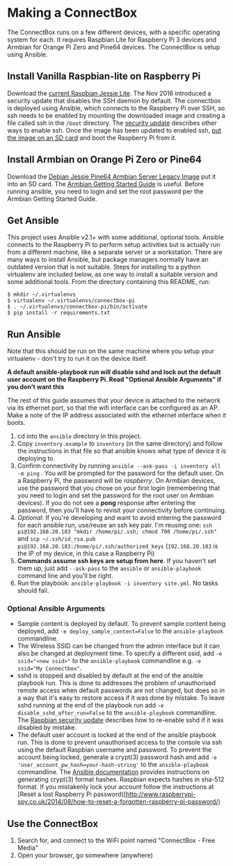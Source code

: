# Making a ConnectBox

The ConnectBox runs on a few different devices, with a specific operating system for each. It requires Raspbian Lite for Raspberry Pi 3 devices and Armbian for Orange Pi Zero and Pine64 devices. The ConnectBox is setup using Ansible.

## Install Vanilla Raspbian-lite on Raspberry Pi

Download the [current Raspbian Jessie Lite](https://www.raspberrypi.org/downloads/raspbian/). The Nov 2016 introduced a security update that disables the SSH daemon by default. The connectbox is deployed using Ansible, which connects to the Raspberry Pi over SSH, so ssh needs to be enabled by mounting the downloaded image and creating a file called ssh in the `/boot` directory. The [security update](https://www.raspberrypi.org/blog/a-security-update-for-raspbian-pixel/) describes other ways to enable ssh. Once the image has been updated to enabled ssh, [put the image on an SD card](https://www.raspberrypi.org/documentation/installation/installing-images/) and boot the Raspberry Pi from it.

## Install Armbian on Orange Pi Zero or Pine64

Download the [Debian Jessie Pine64 Armbian Server Legacy Image](https://www.armbian.com/pine64/) put it into an SD card. The [Armbian Getting Started Guide](https://docs.armbian.com/User-Guide_Getting-Started/) is useful. Before running ansible, you need to login and set the root password per the Armbian Getting Started Guide.

## Get Ansible

This project uses Ansible v2.1+ with some additional, optional tools. Ansible connects to the Raspberry Pi to perform setup activities but is actually run from a different machine, like a separate server or a workstation. There are many ways to install Ansible, but package managers normally have an outdated version that is not suitable. Steps for installing to a python virtualenv are included below, as one way to install a suitable version and some additional tools. From the directory containing this README, run:

```
$ mkdir ~/.virtualenvs
$ virtualenv ~/.virtualenvs/connectbox-pi
$ . ~/.virtualenvs/connectbox-pi/bin/activate
$ pip install -r requirements.txt
```

## Run Ansible

Note that this should be run on the same machine where you setup your virtualenv - don't try to run it on the device itself.

__A default ansible-playbook run will disable sshd and lock out the default user account on the Raspberry Pi. Read "Optional Ansible Arguments" if you don't want this__

The rest of this guide assumes that your device is attached to the network via its ethernet port, so that the wifi interface can be configured as an AP. Make a note of the IP address associated with the ethernet interface when it boots.

1. cd into the `ansible` directory in this project.
1. Copy `inventory.example` to `inventory` (in the same directory) and follow the instructions in that file so that ansible knows what type of device it is deploying to.
1. Confirm connectivity by running `ansible --ask-pass -i inventory all -m ping` . You will be prompted for the password for the default user. On a Raspberry Pi, the password will be _raspberry_. On Armbian devices, use the password that you chose on your first login (remembering that you need to login and set the password for the root user on Armbian devices). If you do not see a **pong** response after entering the password, then you'll have to revisit your connectivity before continuing.
1. _Optional_: If you're developing and want to avoid entering the password for each ansible run, use/reuse an ssh key pair. I'm reusing one: `ssh pi@192.168.20.183 "mkdir /home/pi/.ssh; chmod 700 /home/pi/.ssh"` and `scp ~/.ssh/id_rsa.pub pi@192.168.20.183:/home/pi/.ssh/authorized_keys` (`192.168.20.183` is the IP of my device, in this case a Raspberry Pi)
1. **Commands assume ssh keys are setup from here**. If you haven't set them up, just add `--ask-pass` to the `ansible` or `ansible-playbook` command line and you'll be right.
1. Run the playbook: `ansible-playbook -i inventory site.yml`. No tasks should fail.

### Optional Ansible Arguments

- Sample content is deployed by default. To prevent sample content being deployed, add `-e deploy_sample_content=False` to the `ansible-playbook` commandline.
- The Wireless SSID can be changed from the admin interface but it can also be changed at deployment time. To specify a different ssid, add `-e ssid="<new ssid>"` to the `ansible-playbook` commandline e.g. `-e ssid="My Connectbox"`.
- sshd is stopped and disabled by default at the end of the ansible playbook run. This is done to addresses the problem of unauthorised remote access when default passwords are not changed, but does so in a way that it's easy to restore access if it was done by mistake. To leave sshd running at the end of the playbook run add `-e disable_sshd_after_run=False` to the `ansible-playbook` commandline. The [Raspbian security update](https://www.raspberrypi.org/blog/a-security-update-for-raspbian-pixel/) describes how to re-enable sshd if it was disabled by mistake.
- The default user account is locked at the end of the ansible playbook run. This is done to prevent unauthorised access to the console via ssh using the default Raspbian username and password. To prevent the account being locked, generate a crypt(3) password hash and add `-e 'user_account_pw_hash=your-hash-string'` to the `ansible-playbook` commandline. The [Ansible documentation](http://docs.ansible.com/ansible/faq.html#how-do-i-generate-crypted-passwords-for-the-user-module) provides instructions on generating crypt(3) format hashes. Raspbian expects hashes in sha-512 format. If you mistakenly lock your account follow the instructions at [Reset a lost Raspberry Pi password)[http://www.raspberrypi-spy.co.uk/2014/08/how-to-reset-a-forgotten-raspberry-pi-password/)

## Use the ConnectBox

1. Search for, and connect to the WiFi point named "ConnectBox - Free Media"
1. Open your browser, go somewhere (anywhere)
